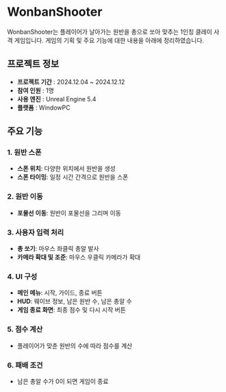 # WonbanShooter

WonbanShooter는 플레이어가 날아가는 원반을 총으로 쏘아 맞추는 1인칭 클레이 사격 게임입니다.
게임의 기획 및 주요 기능에 대한 내용을 아래에 정리하였습니다.

## 프로젝트 정보

- **프로젝트 기간** : 2024.12.04 ~ 2024.12.12
- **참여 인원** : 1명
- **사용 엔진** : Unreal Engine 5.4
- **플랫폼** : WindowPC

## 주요 기능

### 1. 원반 스폰
- **스폰 위치**: 다양한 위치에서 원반을 생성
- **스폰 타이밍**: 일정 시간 간격으로 원반을 스폰

### 2. 원반 이동
- **포물선 이동**: 원반이 포물선을 그리며 이동

### 3. 사용자 입력 처리
- **총 쏘기**: 마우스 좌클릭 총알 발사
- **카메라 확대 및 조준**: 마우스 우클릭 카메라가 확대

### 4. UI 구성
- **메인 메뉴**: 시작, 가이드, 종료 버튼
- **HUD**: 웨이브 정보, 남은 원반 수, 남은 총알 수
- **게임 종료 화면**: 최종 점수 및 다시 시작 버튼

### 5. 점수 계산
- 플레이어가 맞춘 원반의 수에 따라 점수를 계산

### 6. 패배 조건
- 남은 총알 수가 0이 되면 게임이 종료
